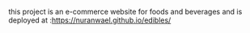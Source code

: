 this project is an e-commerce website for foods and beverages and is deployed at :https://nuranwael.github.io/edibles/
